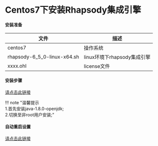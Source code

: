 # Centos7下安装Rhapsody集成引擎

#### 安装准备

| 文件                        | 描述                        |
| --------------------------- | --------------------------- |
| centos7                     | 操作系统                    |
| rhapsody-6_5_0-linux-x64.sh | linux环境下rhapsody集成引擎 |
| xxxx.ohl                    | license文件                 |

#### 安装步骤

[请点击此链接](https://www.alsoapp.com/docs-rhapsody/6.9.1/en/installing-the-rhapsody-engine-on--nix.html)

!!! note  "温馨提示<br>1.首先安装java-1.8.0-openjdk;<br>2.切换至非root用户安装;"

#### 自动重启设置

[请点击此链接](https://www.alsoapp.com/docs-rhapsody/6.9.1/en/auto-starting-rhapsody-on--nix.html)

